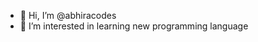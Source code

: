 - 👋 Hi, I’m @abhiracodes
- 👀 I’m interested in learning new programming language
<!---
abhiracodes/abhiracodes is a ✨ special ✨ repository because its `README.md` (this file) appears on your GitHub profile.
You can click the Preview link to take a look at your changes.
- 🌱 I’m currently learning ...
- 📫 How to reach me
- 💞️ I’m looking to collaborate on ...
--->
